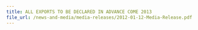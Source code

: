 ```yaml
---
title: ALL EXPORTS TO BE DECLARED IN ADVANCE COME 2013
file_url: /news-and-media/media-releases/2012-01-12-Media-Release.pdf
---
```

